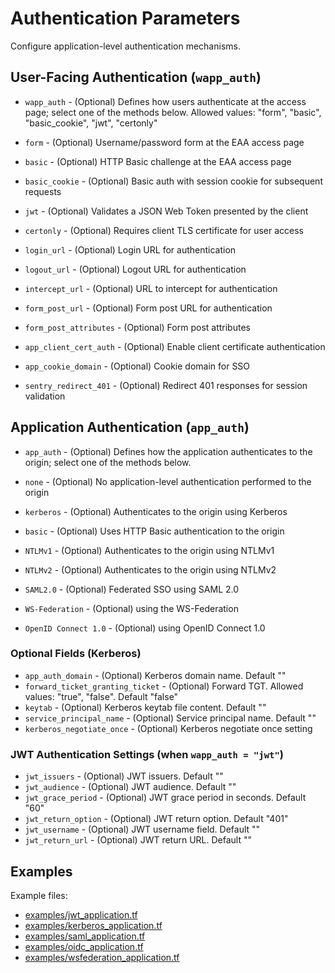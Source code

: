 # Authentication Parameters

Configure application-level authentication mechanisms.

## User-Facing Authentication (`wapp_auth`)
* `wapp_auth` - (Optional) Defines how users authenticate at the access page; select one of the methods below. Allowed values: "form", "basic", "basic_cookie", "jwt", "certonly"

* `form` - (Optional) Username/password form at the EAA access page
* `basic` - (Optional) HTTP Basic challenge at the EAA access page
* `basic_cookie` - (Optional) Basic auth with session cookie for subsequent requests
* `jwt` - (Optional) Validates a JSON Web Token presented by the client
* `certonly` - (Optional) Requires client TLS certificate for user access
* `login_url` - (Optional) Login URL for authentication
* `logout_url` - (Optional) Logout URL for authentication
* `intercept_url` - (Optional) URL to intercept for authentication
* `form_post_url` - (Optional) Form post URL for authentication
* `form_post_attributes` - (Optional) Form post attributes
* `app_client_cert_auth` - (Optional) Enable client certificate authentication
* `app_cookie_domain` - (Optional) Cookie domain for SSO
* `sentry_redirect_401` - (Optional) Redirect 401 responses for session validation

## Application Authentication (`app_auth`)
* `app_auth` - (Optional) Defines how the application authenticates to the origin; select one of the methods below.

* `none` - (Optional) No application-level authentication performed to the origin
* `kerberos` - (Optional) Authenticates to the origin using Kerberos 
* `basic` - (Optional) Uses HTTP Basic authentication to the origin
* `NTLMv1` - (Optional) Authenticates to the origin using NTLMv1 
* `NTLMv2` - (Optional) Authenticates to the origin using NTLMv2
* `SAML2.0` - (Optional) Federated SSO using SAML 2.0
* `WS-Federation` - (Optional)  using the WS-Federation 
* `OpenID Connect 1.0` - (Optional)  using OpenID Connect 1.0

### Optional Fields (Kerberos)
* `app_auth_domain` - (Optional) Kerberos domain name. Default ""
* `forward_ticket_granting_ticket` - (Optional) Forward TGT. Allowed values: "true", "false". Default "false"
* `keytab` - (Optional) Kerberos keytab file content. Default ""
* `service_principal_name` - (Optional) Service principal name. Default ""
* `kerberos_negotiate_once` - (Optional) Kerberos negotiate once setting

### JWT Authentication Settings (when `wapp_auth = "jwt"`)
* `jwt_issuers` - (Optional) JWT issuers. Default ""
* `jwt_audience` - (Optional) JWT audience. Default ""
* `jwt_grace_period` - (Optional) JWT grace period in seconds. Default "60"
* `jwt_return_option` - (Optional) JWT return option. Default "401"
* `jwt_username` - (Optional) JWT username field. Default ""
* `jwt_return_url` - (Optional) JWT return URL. Default ""

## Examples
Example files:
- [examples/jwt_application.tf](../examples/jwt_application.tf)
- [examples/kerberos_application.tf](../examples/kerberos_application.tf)
- [examples/saml_application.tf](../examples/saml_application.tf)
- [examples/oidc_application.tf](../examples/oidc_application.tf)
- [examples/wsfederation_application.tf](../examples/wsfederation_application.tf)
